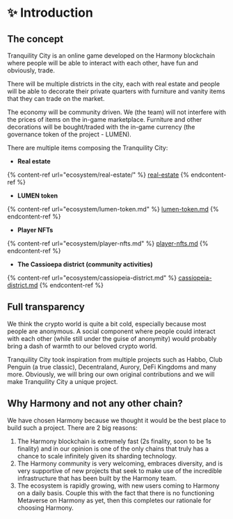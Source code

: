 # ✨ Introduction

## The concept

Tranquility City is an online game developed on the Harmony blockchain where people will be able to interact with each other, have fun and obviously, trade.

There will be multiple districts in the city, each with real estate and people will be able to decorate their private quarters with furniture and vanity items that they can trade on the market.

The economy will be community driven. We (the team) will not interfere with the prices of items on the in-game marketplace. Furniture and other decorations will be bought/traded with the in-game currency (the governance token of the project - LUMEN).

There are multiple items composing the Tranquility City:

* **Real estate**

{% content-ref url="ecosystem/real-estate/" %}
[real-estate](ecosystem/real-estate/)
{% endcontent-ref %}

* **LUMEN token**

{% content-ref url="ecosystem/lumen-token.md" %}
[lumen-token.md](ecosystem/lumen-token.md)
{% endcontent-ref %}

* **Player NFTs**

{% content-ref url="ecosystem/player-nfts.md" %}
[player-nfts.md](ecosystem/player-nfts.md)
{% endcontent-ref %}

* **The Cassioepa district (community activities)**

{% content-ref url="ecosystem/cassiopeia-district.md" %}
[cassiopeia-district.md](ecosystem/cassiopeia-district.md)
{% endcontent-ref %}

## Full transparency

We think the crypto world is quite a bit cold, especially because most people are anonymous. A social component where people could interact with each other (while still under the guise of anonymity) would probably bring a dash of warmth to our beloved crypto world.

Tranquility City took inspiration from multiple projects such as Habbo, Club Penguin (a true classic), Decentraland, Aurory, DeFi Kingdoms and many more. Obviously, we will bring our own original contributions and we will make Tranquility City a unique project.

## Why Harmony and not any other chain?

We have chosen Harmony because we thought it would be the best place to build such a project. There are 2 big reasons:

1. The Harmony blockchain is extremely fast (2s finality, soon to be 1s finality) and in our opinion is one of the only chains that truly has a chance to scale infinitely given its sharding technology.
2. The Harmony community is very welcoming, embraces diversity, and is very supportive of new projects that seek to make use of the incredible infrastructure that has been built by the Harmony team.&#x20;
3. The ecosystem is rapidly growing, with new users coming to Harmony on a daily basis. Couple this with the fact that there is no functioning Metaverse on Harmony as yet, then this completes our rationale for choosing Harmony.
